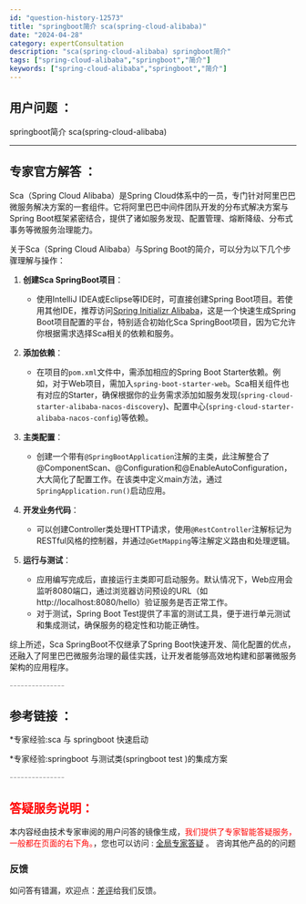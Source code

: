 ```yaml
---
id: "question-history-12573"
title: "springboot简介 sca(spring-cloud-alibaba)"
date: "2024-04-28"
category: expertConsultation
description: "sca(spring-cloud-alibaba) springboot简介"
tags: ["spring-cloud-alibaba","springboot","简介"]
keywords: ["spring-cloud-alibaba","springboot","简介"]
---
```


## 用户问题 ： 
 springboot简介 sca(spring-cloud-alibaba) 

---------------
## 专家官方解答 ：

Sca（Spring Cloud Alibaba）是Spring Cloud体系中的一员，专门针对阿里巴巴微服务解决方案的一套组件。它将阿里巴巴中间件团队开发的分布式解决方案与Spring Boot框架紧密结合，提供了诸如服务发现、配置管理、熔断降级、分布式事务等微服务治理能力。

关于Sca（Spring Cloud Alibaba）与Spring Boot的简介，可以分为以下几个步骤理解与操作：

1. **创建Sca SpringBoot项目**：
   - 使用IntelliJ IDEA或Eclipse等IDE时，可直接创建Spring Boot项目。若使用其他IDE，推荐访问[Spring Initializr Alibaba](https://start.aliyun.com)，这是一个快速生成Spring Boot项目配置的平台，特别适合初始化Sca SpringBoot项目，因为它允许你根据需求选择Sca相关的依赖和服务。

2. **添加依赖**：
   - 在项目的`pom.xml`文件中，需添加相应的Spring Boot Starter依赖。例如，对于Web项目，需加入`spring-boot-starter-web`。Sca相关组件也有对应的Starter，确保根据你的业务需求添加如服务发现(`spring-cloud-starter-alibaba-nacos-discovery`)、配置中心(`spring-cloud-starter-alibaba-nacos-config`)等依赖。

3. **主类配置**：
   - 创建一个带有`@SpringBootApplication`注解的主类，此注解整合了@ComponentScan、@Configuration和@EnableAutoConfiguration，大大简化了配置工作。在该类中定义main方法，通过`SpringApplication.run()`启动应用。

4. **开发业务代码**：
   - 可以创建Controller类处理HTTP请求，使用`@RestController`注解标记为RESTful风格的控制器，并通过`@GetMapping`等注解定义路由和处理逻辑。

5. **运行与测试**：
   - 应用编写完成后，直接运行主类即可启动服务。默认情况下，Web应用会监听8080端口，通过浏览器访问预设的URL（如http://localhost:8080/hello）验证服务是否正常工作。
   - 对于测试，Spring Boot Test提供了丰富的测试工具，便于进行单元测试和集成测试，确保服务的稳定性和功能正确性。

综上所述，Sca SpringBoot不仅继承了Spring Boot快速开发、简化配置的优点，还融入了阿里巴巴微服务治理的最佳实践，让开发者能够高效地构建和部署微服务架构的应用程序。


<font color="#949494">---------------</font> 


## 参考链接 ：

*专家经验:sca 与 springboot 快速启动 
 
 *专家经验:springboot 与测试类(springboot test )的集成方案 


 <font color="#949494">---------------</font> 
 


## <font color="#FF0000">答疑服务说明：</font> 

本内容经由技术专家审阅的用户问答的镜像生成，<font color="#FF0000">我们提供了专家智能答疑服务，一般都在页面的右下角。</font>，您也可以访问 : [全局专家答疑](https://opensource.alibaba.com/chatBot) 。 咨询其他产品的的问题

### 反馈
如问答有错漏，欢迎点：[差评](https://ai.nacos.io/user/feedbackByEnhancerGradePOJOID?enhancerGradePOJOId=12666)给我们反馈。
